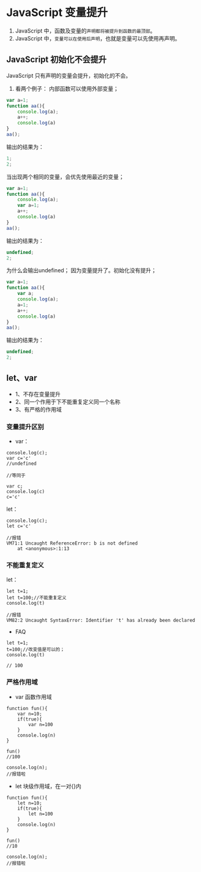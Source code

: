 # JavaScript 变量提升
1. JavaScript 中，函数及变量的`声明都将被提升到函数的最顶部`。
2. JavaScript 中，`变量可以在使用后声明`，也就是变量可以先使用再声明。

## JavaScript 初始化不会提升
JavaScript 只有声明的变量会提升，初始化的不会。

1. 看两个例子：
内部函数可以使用外部变量；
```js
var a=1;
function aa(){
    console.log(a);
    a++;
    console.log(a)
}
aa();
```
输出的结果为：
```js
1;
2;
```

当出现两个相同的变量，会优先使用最近的变量；
```js
var a=1;
function aa(){
    console.log(a);
    var a=1;
    a++;
    console.log(a)
}
aa();
```
输出的结果为：
```js
undefined;
2;
```

为什么会输出undefined；
因为变量提升了。初始化没有提升；
```js
var a=1;
function aa(){
    var a;
    console.log(a);
    a=1;
    a++;
    console.log(a)
}
aa();
```
输出的结果为：
```js
undefined;
2;
```

## let、var
- 1、不存在变量提升
- 2、同一个作用于下不能重复定义同一个名称
- 3、有严格的作用域
  
### 变量提升区别  
- var：
```
console.log(c);
var c='c'
//undefined

//等同于

var c;
console.log(c)
c='c'
```

let：
```
console.log(c);
let c='c'

//报错
VM71:1 Uncaught ReferenceError: b is not defined
    at <anonymous>:1:13
```

### 不能重复定义
let：
```
let t=1;
let t=100;//不能重复定义
console.log(t)

//报错
VM82:2 Uncaught SyntaxError: Identifier 't' has already been declared
```

- FAQ
```
let t=1;
t=100;//改变值是可以的；
console.log(t)

// 100
```

### 严格作用域

- var 函数作用域
```
function fun(){
    var n=10;
    if(true){
        var n=100
    }
    console.log(n)
}

fun()
//100

console.log(n);
//报错啦
```

- let 块级作用域，在一对{}内
```
function fun(){
    let n=10;
    if(true){
        let n=100
    }
    console.log(n)
}

fun()
//10

console.log(n);
//报错啦
```